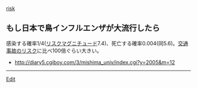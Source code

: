 ---
---
[risk](/risk)
## もし日本で鳥インフルエンザが大流行したら
感染する確率1/4([リスクマグニチュード](/リスクマグニチュード)7.4)、死亡する確率0.004(同5.6)。[交通事故のリスク](/交通事故のリスク)に比べ100倍ぐらい大きい。
* http://diary5.cgiboy.com/3/mishima_univ/index.cgi?y=2005&m=12




----
[Edit](https://github.com/vitroid/vitroid.github.io/edit/master/MD/鳥インフルエンザのリスク.md)
